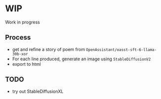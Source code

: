 # WIP

Work in progress

## Process
- get and refine a story of poem from `OpenAssistant/oasst-sft-6-llama-30b-xor`
- For each line produced, generate an image using `StableDiffusionV2`
- export to html

## TODO

- try out StableDiffusionXL

